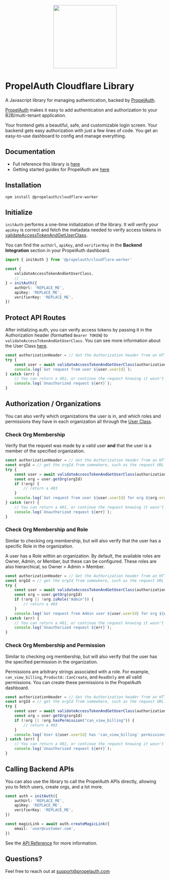 <p align="center">
  <a href="https://www.propelauth.com?ref=github" target="_blank" align="center">
    <img src="https://www.propelauth.com/imgs/lockup.svg" width="200">
  </a>
</p>

# PropelAuth Cloudflare Library

A Javascript library for managing authentication, backed by [PropelAuth](https://www.propelauth.com?ref=github).  

[PropelAuth](https://www.propelauth.com?ref=github) makes it easy to add authentication and authorization to your B2B/multi-tenant application.

Your frontend gets a beautiful, safe, and customizable login screen. Your backend gets easy authorization with just a few lines of code. You get an easy-to-use dashboard to config and manage everything.

## Documentation

- Full reference this library is [here](https://docs.propelauth.com/reference/backend-apis/cloudflare-workers)
- Getting started guides for PropelAuth are [here](https://docs.propelauth.com/)

## Installation

```shell
npm install @propelauth/cloudflare-worker
```

## Initialize

`initAuth` performs a one-time initialization of the library.
It will verify your `apiKey` is correct and fetch the metadata needed to verify access tokens in [validateAccessTokenAndGetUserClass](#protect-api-routes).

You can find the `authUrl`, `apiKey`, and `verifierKey` in the **Backend Integration** section in your PropelAuth dashboard.

```typescript
import { initAuth } from '@propelauth/cloudflare-worker'

const {
    validateAccessTokenAndGetUserClass,
    // ...
} = initAuth({
    authUrl: 'REPLACE_ME',
    apiKey: 'REPLACE_ME',
    verifierKey: 'REPLACE_ME',
})
```

## Protect API Routes

After initializing auth, you can verify access tokens by passing it in the Authorization header (formatted `Bearer TOKEN`) to `validateAccessTokenAndGetUserClass`.
You can see more information about the User Class [here](https://docs.propelauth.com/reference/backend-apis/cloudflare-workers#user-class).

```ts
const authorizationHeader = // Get the Authorization header from an HTTP request
try {
    const user = await validateAccessTokenAndGetUserClass(authorizationHeader)
    console.log(`Got request from user ${user.userId}`);
} catch (err) {
    // You can return a 401, or continue the request knowing it wasn't sent from a logged-in user
    console.log(`Unauthorized request ${err}`);
}
```

## Authorization / Organizations

You can also verify which organizations the user is in, and which roles and permissions they have in each organization all through the [User Class](https://docs.propelauth.com/reference/backend-apis/cloudflare-workers#user-class).

### Check Org Membership

Verify that the request was made by a valid user **and** that the user is a member of the specified organization.

```ts
const authorizationHeader = // Get the Authorization header from an HTTP request
const orgId = // get the orgId from somewhere, such as the request URL
try {
    const user = await validateAccessTokenAndGetUserClass(authorizationHeader)
    const org = user.getOrg(orgId)
    if (!org) {
        // return a 403
    }
    console.log(`Got request from user ${user.userId} for org ${org.orgName}`);
} catch (err) {
    // You can return a 401, or continue the request knowing it wasn't sent from a logged-in user
    console.log(`Unauthorized request ${err}`);
}
```

### Check Org Membership and Role

Similar to checking org membership, but will also verify that the user has a specific Role in the organization.

A user has a Role within an organization. By default, the available roles are Owner, Admin, or Member, but these can be configured. These roles are also hierarchical, so Owner > Admin > Member.

```ts
const authorizationHeader = // Get the Authorization header from an HTTP request
const orgId = // get the orgId from somewhere, such as the request URL
try {
    const user = await validateAccessTokenAndGetUserClass(authorizationHeader)
    const org = user.getOrg(orgId)
    if (!org || !org.isRole("Admin")) {
        // return a 403
    }
    console.log(`Got request from Admin user ${user.userId} for org ${org.orgName}`);
} catch (err) {
    // You can return a 401, or continue the request knowing it wasn't sent from a logged-in user
    console.log(`Unauthorized request ${err}`);
}
```

### Check Org Membership and Permission

Similar to checking org membership, but will also verify that the user has the specified permission in the organization.

Permissions are arbitrary strings associated with a role. For example, `can_view_billing`, `ProductA::CanCreate`, and `ReadOnly` are all valid permissions. You can create these permissions in the PropelAuth dashboard.

```ts
const authorizationHeader = // Get the Authorization header from an HTTP request
const orgId = // get the orgId from somewhere, such as the request URL
try {
    const user = await validateAccessTokenAndGetUserClass(authorizationHeader)
    const org = user.getOrg(orgId)
    if (!org || !org.hasPermission("can_view_billing")) {
        // return a 403
    }
    console.log(`User ${user.userId} has 'can_view_billing' permissions for org ${org.orgName}`);
} catch (err) {
    // You can return a 401, or continue the request knowing it wasn't sent from a logged-in user
    console.log(`Unauthorized request ${err}`);
}
```

## Calling Backend APIs

You can also use the library to call the PropelAuth APIs directly, allowing you to fetch users, create orgs, and a lot more.

```ts
const auth = initAuth({
    authUrl: 'REPLACE_ME',
    apiKey: 'REPLACE_ME',
    verifierKey: 'REPLACE_ME',
})

const magicLink = await auth.createMagicLink({
    email: 'user@customer.com',
})
```

See the [API Reference](https://docs.propelauth.com/reference) for more information.


## Questions?

Feel free to reach out at support@propelauth.com

